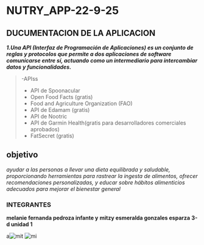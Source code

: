 # NUTRY_APP-22-9-25

## DUCUMENTACION DE LA APLICACION
***1.Una API (Interfaz de Programación de Aplicaciones) es un conjunto de reglas y protocolos que permite a dos aplicaciones de software comunicarse entre sí, actuando como un intermediario para intercambiar datos y funcionalidades.***
 >-APIss
>- API de Spoonacular
>- Open Food Facts (gratis)
>-  Food and Agriculture Organization (FAO)
>-   API de Edamam (gratis)
>-   API de Nootric
>-   API de Garmin Health(gratis para desarrolladores comerciales aprobados)
>-    FatSecret  (gratis)



## objetivo
*ayudar a las personas a llevar una dieta equilibrada y saludable, proporcionando herramientas para rastrear la ingesta de alimentos, ofrecer recomendaciones personalizadas, y educar sobre hábitos alimenticios adecuados para mejorar el bienestar general*
### INTEGRANTES
**melanie fernanda pedroza infante   y**  **mitzy esmeralda gonzales esparza** **3-d  unidad 1** 

a![mit](https://github.com/user-attachments/assets/0c06893a-f732-48f9-93d8-3c49c660e296)
![mi](https://github.com/user-attachments/assets/26ade633-7852-453e-b729-761b86a06719)
